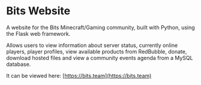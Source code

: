 # Bits Website
A website for the Bits Minecraft/Gaming community, built with Python, using the Flask web framework.

Allows users to view information about server status, currently online players, player profiles, view available products from RedBubble, donate, download hosted files and view a community events agenda from a MySQL database.

It can be viewed here: [https://bits.team](https://bits.team)